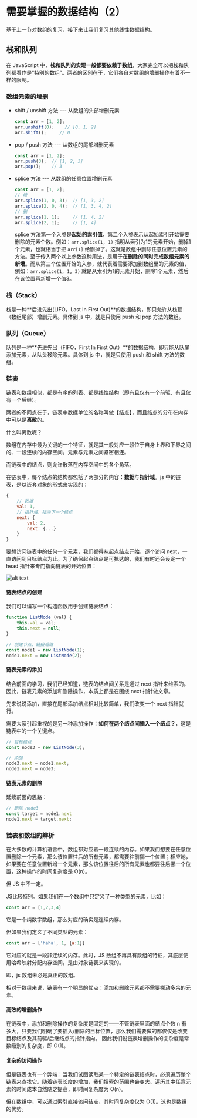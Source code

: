 # 需要掌握的数据结构（2）

基于上一节对数组的复习，接下来让我们复习其他线性数据结构。

## 栈和队列

在 JavaScript 中，**栈和队列的实现一般都要依赖于数组**，大家完全可以把栈和队列都看作是“特别的数组”。两者的区别在于，它们各自对数组的增删操作有着不一样的限制。

### 数组元素的增删

* shift / unshift 方法 --- 从数组的头部增删元素
  
  ```js
  const arr = [1, 2];
  arr.unshift(0);    // [0, 1, 2]
  arr.shift();     // 0
  ```

* pop / push 方法 --- 从数组的尾部增删元素
  
  ```js
  const arr = [1, 2];
  arr.push(3);  // [1, 2, 3]
  arr.pop();    // 3
  ```

* splice 方法 --- 从数组的任意位置增删元素
  
  ```js
  const arr = [1, 2];
  // 增
  arr.splice(1, 0, 3);  // [1, 3, 2]
  arr.splice(2, 0, 4);  // [1, 3, 4, 2]
  // 删
  arr.splice(1, 1);     // [1, 4, 2]
  arr.splice(2, 1);     // [1, 4]
  ```

  splice 方法第一个入参是**起始的索引值**，第二个入参表示从起始索引开始需要删除的元素个数。例如：`arr.splice(1, 1)` 指明从索引为1的元素开始，删掉1个元素，也就相当于把 `arr[1]` 给删掉了。这就是数组中删除任意位置元素的方法。至于传入两个以上参数这种用法，是用于**在删除的同时完成数组元素的新增**。而从第三个位置开始的入参，就代表着需要添加到数组里的元素的值，例如：`arr.splice(1, 1, 3)` 就是从索引为1的元素开始，删除1个元素，然后在该位置再新增一个值3。

### 栈（Stack）

栈是一种**后进先出(LIFO，Last In First Out)**的数据结构，即只允许从栈顶（数组尾部）增删元素。具体到 js 中，就是只使用 push 和 pop 方法的数组。

### 队列（Queue）

队列是一种**先进先出（FIFO，First In First Out）**的数据结构，即只能从队尾添加元素，从队头移除元素。具体到 js 中，就是只使用 push 和 shift 方法的数组。

### 链表

链表和数组相似，都是有序的列表、都是线性结构（即有且仅有一个前驱、有且仅有一个后继）。

两者的不同点在于，链表中数据单位的名称叫做【结点】，而且结点的分布在内存中可以是**离散**的。

什么叫离散呢？

数组在内存中最为关键的一个特征，就是其一般对应一段位于自身上界和下界之间的、一段连续的内存空间。元素与元素之间紧密相连。

而链表中的结点，则允许散落在内存空间中的各个角落。

在链表中，每个结点的结构都包括了两部分的内容：**数据**与**指针域**。js 中的链表，是以嵌套对象的形式来实现的：

```js
{
    // 数据
    val: 1,
    // 指针域，指向下一个结点
    next: {
        val: 2,
        next: {...}
    }
}
```

要想访问链表中的任何一个元素，我们都得从起点结点开始，逐个访问 next，一直访问到目标结点为止。为了确保起点结点是可抵达的，我们有时还会设定一个 head 指针来专门指向链表的开始位置：

![alt text](https://p3-juejin.byteimg.com/tos-cn-i-k3u1fbpfcp/981d8c74866d4aefb8b695c9e4ed0e1e~tplv-k3u1fbpfcp-jj-mark:1512:0:0:0:q75.awebp)

#### 链表结点的创建

我们可以编写一个构造函数用于创建链表结点：

```js
function ListNode (val) {
    this.val = val;
    this.next = null;
}

// 创建节点，链接后继
const node1 = new ListNode(1);
node1.next = new ListNode(2);
```

#### 链表元素的添加

结合前面的学习，我们已经知道，链表的结点间关系是通过 next 指针来维系的。因此，链表元素的添加和删除操作，本质上都是在围绕 next 指针做文章。

先来说说添加，直接在尾部添加结点相对比较简单，我们改变一个 next 指针就行。

需要大家引起重视的是另一种添加操作：**如何在两个结点间插入一个结点？**，这是链表中的一个关键点。

```js
// 目标结点
const node3 = new ListNode(3);

// 添加
node3.next = node1.next;
node1.next = node3;
```

#### 链表元素的删除

延续前面的思路：

```js
// 删除 node3
const target = node1.next
node1.next = target.next;
```

### 链表和数组的辨析

在大多数的计算机语言中，数组都对应着一段连续的内存。如果我们想要在任意位置删除一个元素，那么该位置往后的所有元素，都需要往前挪一个位置；相应地，如果要在任意位置新增一个元素，那么该位置往后的所有元素也都要往后挪一个位置，这种操作的时间复杂度是 O(n)。

但 JS 中不一定。

JS比较特别。如果我们在一个数组中只定义了一种类型的元素，比如：

```js
const arr = [1,2,3,4]
```

它是一个纯数字数组，那么对应的确实是连续内存。

但如果我们定义了不同类型的元素：

```js
const arr = ['haha', 1, {a:1}]
```

它对应的就是一段非连续的内存。此时，JS 数组不再具有数组的特征，其底层使用哈希映射分配内存空间，是由对象链表来实现的。

即，js 数组未必是真正的数组。

相对于数组来说，链表有一个明显的优点：添加和删除元素都不需要挪动多余的元素。

#### 高效的增删操作

在链表中，添加和删除操作的复杂度是固定的——不管链表里面的结点个数 n 有多大，只要我们明确了要插入/删除的目标位置，那么我们需要做的都仅仅是改变目标结点及其前驱/后继结点的指针指向。 因此我们说链表增删操作的复杂度是常数级别的复杂度，即 O(1)。

#### 复杂的访问操作

但是链表也有一个弊端：当我们试图读取某一个特定的链表结点时，必须遍历整个链表来查找它。随着链表长度的增加，我们搜索的范围也会变大、遍历其中任意元素的时间成本自然随之提高，即时间复杂度为 O(n)。

但在数组中，可以通过索引直接访问结点，其时间复杂度仅为 O(1)。这也是数组的优势。